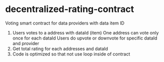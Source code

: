 # decentralized-rating-contract
Voting smart contract for data providers with data item ID

1. Users votes to a address with dataId (item)
   One address can vote only once for each dataId
   Users do upvote or downvote for specific dataId and provider
2. Get total rating for each addresses and dataId
3. Code is optimized so that not use loop inside of contract
